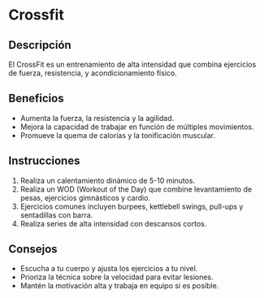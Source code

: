# Crossfit

## Descripción
El CrossFit es un entrenamiento de alta intensidad que combina ejercicios de fuerza, resistencia, y acondicionamiento físico.

## Beneficios
- Aumenta la fuerza, la resistencia y la agilidad.
- Mejora la capacidad de trabajar en función de múltiples movimientos.
- Promueve la quema de calorías y la tonificación muscular.

## Instrucciones
1. Realiza un calentamiento dinámico de 5-10 minutos.
2. Realiza un WOD (Workout of the Day) que combine levantamiento de pesas, ejercicios gimnásticos y cardio.
3. Ejercicios comunes incluyen burpees, kettlebell swings, pull-ups y sentadillas con barra.
4. Realiza series de alta intensidad con descansos cortos.

## Consejos
- Escucha a tu cuerpo y ajusta los ejercicios a tu nivel.
- Prioriza la técnica sobre la velocidad para evitar lesiones.
- Mantén la motivación alta y trabaja en equipo si es posible.